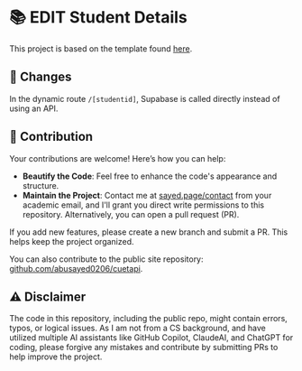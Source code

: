 # 📚 EDIT Student Details

This project is based on the template found [here](https://github.com/SarathAdhi/next-supabase-auth).

## 🔄 Changes

In the dynamic route `/[studentid]`, Supabase is called directly instead of using an API.

## 🤝 Contribution

Your contributions are welcome! Here’s how you can help:

- **Beautify the Code**: Feel free to enhance the code's appearance and structure.
- **Maintain the Project**: Contact me at [sayed.page/contact](https://sayed.page/contact) from your academic email, and I'll grant you direct write permissions to this repository. Alternatively, you can open a pull request (PR).

If you add new features, please create a new branch and submit a PR. This helps keep the project organized.

You can also contribute to the public site repository: [github.com/abusayed0206/cuetapi](https://github.com/abusayed0206/cuetapi).

## ⚠️ Disclaimer

The code in this repository, including the public repo, might contain errors, typos, or logical issues. As I am not from a CS background, and have utilized multiple AI assistants like GitHub Copilot, ClaudeAI, and ChatGPT for coding, please forgive any mistakes and contribute by submitting PRs to help improve the project.

